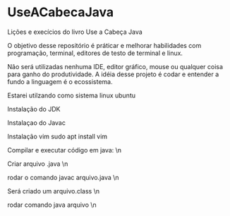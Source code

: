 # UseACabecaJava
Lições e execícios do livro Use a Cabeça Java

O objetivo desse repositório é práticar e melhorar habilidades com programação, terminal, editores de testo de terminal e linux.

Não será utilizadas nenhuma IDE, editor gráfico, mouse ou qualquer coisa para ganho do produtividade. A idéia desse projeto é codar e entender a fundo a linguagem é o ecossistema.

Estarei utilzando como sistema linux ubuntu 

Instalação do JDK

Instalaçao do Javac 

Instalação vim 
sudo apt install vim 

Compilar e executar  código em java: \n

Criar arquivo .java \n

rodar o comando javac arquivo.java \n

Será criado um arquivo.class \n

rodar comando java arquivo \n

